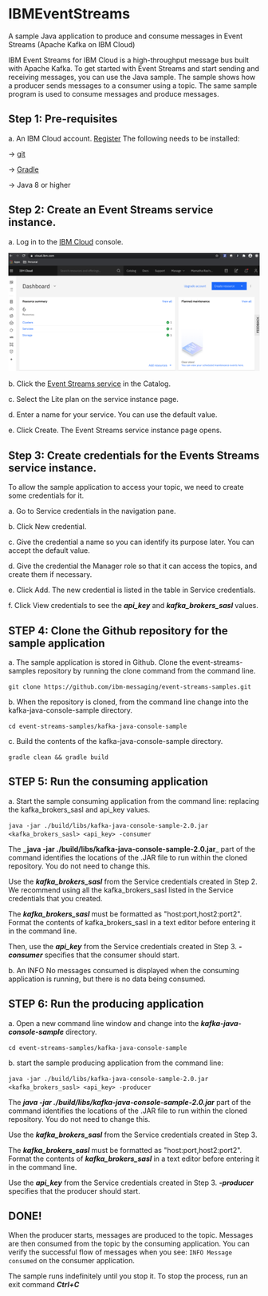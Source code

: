 # IBMEventStreams
A sample Java application to produce and consume messages in Event Streams (Apache Kafka on IBM Cloud)

IBM Event Streams for IBM Cloud is a high-throughput message bus built with Apache Kafka. To get started with Event Streams and start sending and receiving messages, you can use the Java sample. The sample shows how a producer sends messages to a consumer using a topic. The same sample program is used to consume messages and produce messages.

## Step 1: Pre-requisites
a. An IBM Cloud account. [Register](https://cloud.ibm.com/registration)
The following needs to be installed:

-> [git](https://git-scm.com/)

-> [Gradle](https://gradle.org/)

-> Java 8 or higher

## Step 2: Create an Event Streams service instance.

a. Log in to the [IBM Cloud](https://cloud.ibm.com/) console.

![IBM Cloud](images/1_cloudhome.png)

b. Click the [Event Streams service](https://cloud.ibm.com/catalog/services/event-streams) in the Catalog.

c. Select the Lite plan on the service instance page.

d. Enter a name for your service. You can use the default value.

e. Click Create. The Event Streams service instance page opens.

## Step 3: Create credentials for the Events Streams service instance.

To allow the sample application to access your topic, we need to create some credentials for it.

a. Go to Service credentials in the navigation pane.

b. Click New credential.

c. Give the credential a name so you can identify its purpose later. You can accept the default value.

d. Give the credential the Manager role so that it can access the topics, and create them if necessary.

e. Click Add. The new credential is listed in the table in Service credentials.

f. Click View credentials to see the **_api_key_** and **_kafka_brokers_sasl_** values.

## STEP 4: Clone the Github repository for the sample application

a. The sample application is stored in Github. Clone the event-streams-samples repository by running the clone command from the command line.

 `git clone https://github.com/ibm-messaging/event-streams-samples.git`

b. When the repository is cloned, from the command line change into the kafka-java-console-sample directory.

`cd event-streams-samples/kafka-java-console-sample`

c. Build the contents of the kafka-java-console-sample directory.

`gradle clean && gradle build`

## STEP 5: Run the consuming application

a. Start the sample consuming application from the command line: replacing the kafka_brokers_sasl and api_key values.

`java -jar ./build/libs/kafka-java-console-sample-2.0.jar <kafka_brokers_sasl> <api_key> -consumer`

The **_java -jar ./build/libs/kafka-java-console-sample-2.0.jar**_ part of the command identifies the locations of the .JAR file to run within the cloned repository. You do not need to change this.

Use the **_kafka_brokers_sasl_** from the Service credentials created in Step 2. We recommend using all the kafka_brokers_sasl listed in the Service credentials that you created.

The **_kafka_brokers_sasl_** must be formatted as "host:port,host2:port2".
Format the contents of kafka_brokers_sasl in a text editor before entering it in the command line.

Then, use the **_api_key_** from the Service credentials created in Step 3. **_-consumer_** specifies that the consumer should start.

b. An INFO No messages consumed is displayed when the consuming application is running, but there is no data being consumed.

## STEP 6: Run the producing application

a. Open a new command line window and change into the **_kafka-java-console-sample_** directory.

 `cd event-streams-samples/kafka-java-console-sample`
 
b. start the sample producing application from the command line: 

 `java -jar ./build/libs/kafka-java-console-sample-2.0.jar <kafka_brokers_sasl> <api_key> -producer`
 
The **_java -jar ./build/libs/kafka-java-console-sample-2.0.jar_** part of the command identifies the locations of the .JAR file to run within the cloned repository. You do not need to change this.

Use the **_kafka_brokers_sasl_** from the Service credentials created in Step 3. 

The **_kafka_brokers_sasl_** must be formatted as "host:port,host2:port2".
Format the contents of **_kafka_brokers_sasl_** in a text editor before entering it in the command line.

Use the **_api_key_** from the Service credentials created in Step 3. **_-producer_** specifies that the producer should start.


## DONE!
When the producer starts, messages are produced to the topic. Messages are then consumed from the topic by the consuming application. You can verify the successful flow of messages when you see:
 `INFO Message consumed` on the consumer application. 

The sample runs indefinitely until you stop it. To stop the process, run an exit command **_Ctrl+C_**


